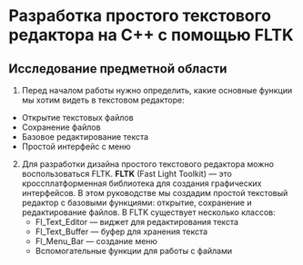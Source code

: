 # Разработка простого текстового редактора на C++ с помощью FLTK

## Исследование предметной области
1. Перед началом работы нужно определить, какие основные функции мы хотим видеть в текстовом редакторе:
  * Открытие текстовых файлов
  * Сохранение файлов
  * Базовое редактирование текста
  * Простой интерфейс с меню

2. Для разработки дизайна простого текстового редактора можно воспользоваться FLTK.
   **FLTK** (Fast Light Toolkit) — это кроссплатформенная библиотека для создания графических интерфейсов. В этом руководстве мы создадим простой текстовый редактор с базовыми функциями: открытие, сохранение и редактирование файлов.
   В FLTK существует несколько классов:
      * Fl_Text_Editor — виджет для редактирования текста
      * Fl_Text_Buffer — буфер для хранения текста
      * Fl_Menu_Bar — создание меню
      * Вспомогательные функции для работы с файлами
